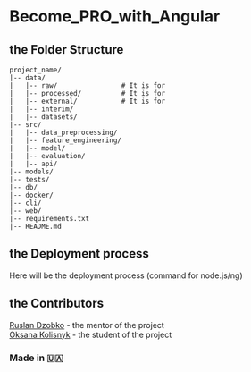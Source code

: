 # Become_PRO_with_Angular

## the Folder Structure
```
project_name/
|-- data/
|   |-- raw/                # It is for
|   |-- processed/          # It is for
|   |-- external/           # It is for
|   |-- interim/            
|   |-- datasets/                  
|-- src/                    
|   |-- data_preprocessing/  
|   |-- feature_engineering/ 
|   |-- model/               
|   |-- evaluation/          
|   |-- api/                 
|-- models/                  
|-- tests/                  
|-- db/                      
|-- docker/                  
|-- cli/                     
|-- web/                     
|-- requirements.txt         
|-- README.md                
```

## the Deployment process
Here will be the deployment process (command for node.js/ng)

## the Contributors
<a href="https://github.com/ruslandzoyb">Ruslan Dzobko</a> - the mentor of the project <br>
<a href="https://github.com/TEZv">Oksana Kolisnyk</a> - the student of the project <br>

### Made in 🇺🇦